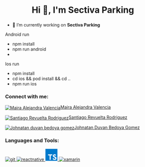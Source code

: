 <h1 align="center">Hi 👋, I'm Sectiva Parking</h1>
<h3 align="center"></h3>

- 🔭 I’m currently working on **Sectiva Parking**

Android run
- npm install
- npm run android
- 
Ios run
- npm install
- cd ios && pod install && cd ..
- npm run ios


<h3 align="left">Connect with me:</h3>
<p align="left">
<a href="https://github.com/Maleja7301" target="blank"><img align="center" src="https://raw.githubusercontent.com/rahuldkjain/github-profile-readme-generator/master/src/images/icons/Social/devto.svg" alt="Maira Alejandra Valencia" height="30" width="40" />Maira Alejandra Valencia</a>
</p>
<p align="left">
<a href="https://github.com/santiagorevuelta" target="blank"><img align="center" src="https://raw.githubusercontent.com/rahuldkjain/github-profile-readme-generator/master/src/images/icons/Social/devto.svg" alt="Santiago Revuelta Rodriguez" height="30" width="40" />Santiago Revuelta Rodriguez</a>
</p>
<p align="left">
<a href="https://dev.to/johnatan Duvan bedoya gomez" target="blank"><img align="center" src="https://raw.githubusercontent.com/rahuldkjain/github-profile-readme-generator/master/src/images/icons/Social/devto.svg" alt="Johnatan duvan bedoya gomez" height="30" width="40" />Johnatan Duvan Bedoya Gomez</a>
</p>

<h3 align="left">Languages and Tools:</h3>
<p align="left"><a href="https://git-scm.com/" target="_blank" rel="noreferrer"> <img src="https://www.vectorlogo.zone/logos/git-scm/git-scm-icon.svg" alt="git" width="40" height="40"/> </a> <a href="https://reactnative.dev/" target="_blank" rel="noreferrer"> <img src="https://reactnative.dev/img/header_logo.svg" alt="reactnative" width="40" height="40"/> </a> <a href="https://www.typescriptlang.org/" target="_blank" rel="noreferrer"> <img src="https://raw.githubusercontent.com/devicons/devicon/master/icons/typescript/typescript-original.svg" alt="typescript" width="40" height="40"/> </a> <a href="https://dotnet.microsoft.com/apps/xamarin" target="_blank" rel="noreferrer"> <img src="https://raw.githubusercontent.com/detain/svg-logos/780f25886640cef088af994181646db2f6b1a3f8/svg/xamarin.svg" alt="xamarin" width="40" height="40"/> </a> </p>
